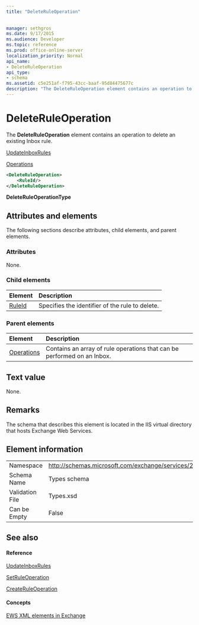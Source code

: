 ```yaml
---
title: "DeleteRuleOperation"
 
 
manager: sethgros
ms.date: 9/17/2015
ms.audience: Developer
ms.topic: reference
ms.prod: office-online-server
localization_priority: Normal
api_name:
- DeleteRuleOperation
api_type:
- schema
ms.assetid: c5e251af-f795-43cc-baaf-95d84475677c
description: "The DeleteRuleOperation element contains an operation to delete an existing Inbox rule."
---
```


# DeleteRuleOperation

The **DeleteRuleOperation** element contains an operation to delete an existing Inbox rule. 
  
[UpdateInboxRules](updateinboxrules.md)
  
[Operations](operations.md)
  
```XML
<DeleteRuleOperation>
    <RuleId/>
</DeleteRuleOperation>
```

 **DeleteRuleOperationType**
## Attributes and elements

The following sections describe attributes, child elements, and parent elements.
  
### Attributes

None.
  
### Child elements

|**Element**|**Description**|
|:-----|:-----|
|[RuleId](ruleid.md) <br/> |Specifies the identifier of the rule to delete.  <br/> |
   
### Parent elements

|**Element**|**Description**|
|:-----|:-----|
|[Operations](operations.md) <br/> |Contains an array of rule operations that can be performed on an Inbox.  <br/> |
   
## Text value

None.
  
## Remarks

The schema that describes this element is located in the IIS virtual directory that hosts Exchange Web Services.
  
## Element information

|||
|:-----|:-----|
|Namespace  <br/> |http://schemas.microsoft.com/exchange/services/2006/types  <br/> |
|Schema Name  <br/> |Types schema  <br/> |
|Validation File  <br/> |Types.xsd  <br/> |
|Can be Empty  <br/> |False  <br/> |
   
## See also

#### Reference

[UpdateInboxRules](updateinboxrules.md)
  
[SetRuleOperation](setruleoperation.md)
  
[CreateRuleOperation](createruleoperation.md)
#### Concepts

[EWS XML elements in Exchange](ews-xml-elements-in-exchange.md)

